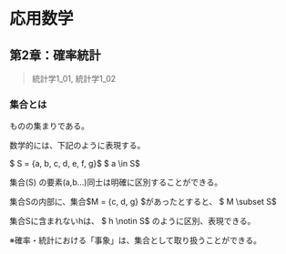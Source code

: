 # 応用数学

## 第2章：確率統計

> 統計学1_01, 統計学1_02

### 集合とは

ものの集まりである。

数学的には、下記のように表現する。

$ S = \{a, b, c, d, e, f, g\}$
$ a \in S$

集合(S) の要素(a,b…)同士は明確に区別することができる。

集合Sの内部に、集合$M = \{c, d, g\} $があったとすると、
$ M \subset S$

集合Sに含まれないhは、
$ h \notin S$
のように区別、表現できる。

※確率・統計における「事象」は、集合として取り扱うことができる。

